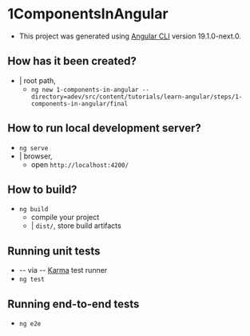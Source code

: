 # 1ComponentsInAngular

* This project was generated using [Angular CLI](https://github.com/angular/angular-cli) version 19.1.0-next.0.

## How has it been created?

* | root path,
  * `ng new 1-components-in-angular --directory=adev/src/content/tutorials/learn-angular/steps/1-components-in-angular/final`

## How to run local development server?

* `ng serve`
* | browser,
  * open `http://localhost:4200/` 

## How to build?

* `ng build`
  * compile your project
  * | `dist/`, store build artifacts

## Running unit tests

* -- via -- [Karma](https://karma-runner.github.io) test runner
* `ng test`

## Running end-to-end tests

* `ng e2e`
